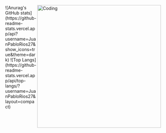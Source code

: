 <img align="right" alt="Coding" width="400" src="https://www.google.com/url?sa=i&url=https%3A%2F%2Fwww.icegif.com%2Fhacker-3%2F&psig=AOvVaw0YHjul-yclIaV8yfgeYsCL&ust=1731537233874000&source=images&cd=vfe&opi=89978449&ved=0CBMQjRxqFwoTCMj4qv_s14kDFQAAAAAdAAAAABAE">
![Anurag's GitHub stats](https://github-readme-stats.vercel.app/api?username=JuanPabloRios27&show_icons=true&theme=dark)
![Top Langs](https://github-readme-stats.vercel.app/api/top-langs/?username=JuanPabloRios27&layout=compact)
